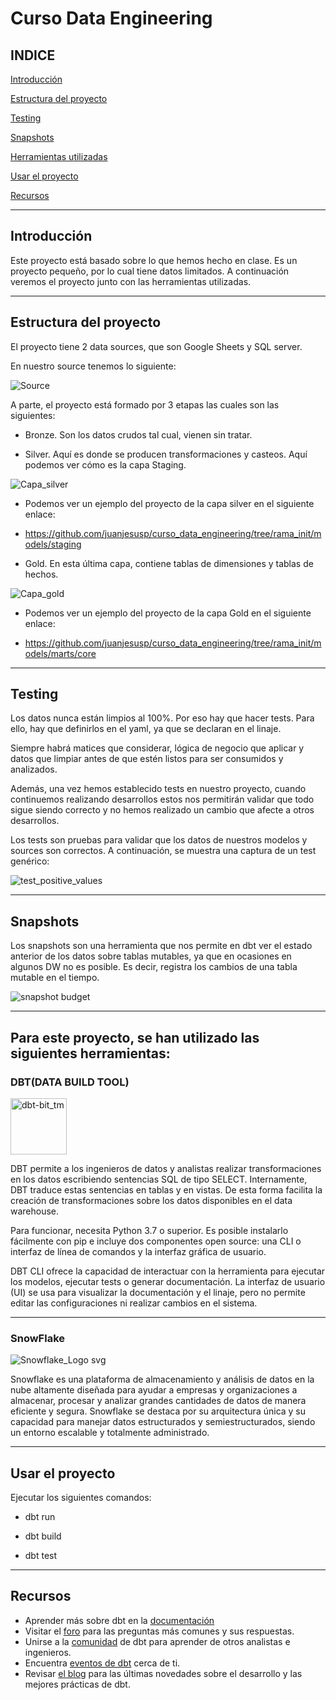 # Curso Data Engineering

## **INDICE**

[Introducción](https://github.com/juanjesusp/curso_data_engineering/blob/rama_init/README.md#introducci%C3%B3n)

[Estructura del proyecto](https://github.com/juanjesusp/curso_data_engineering/blob/rama_init/README.md#estructura-del-proyecto)

[Testing](https://github.com/juanjesusp/curso_data_engineering/blob/rama_init/README.md#testing)

[Snapshots](https://github.com/juanjesusp/curso_data_engineering/blob/rama_init/README.md#snapshots)

[Herramientas utilizadas](https://github.com/juanjesusp/curso_data_engineering/blob/rama_init/README.md#para-este-proyecto-se-han-utilizado-las-siguientes-herramientas)

[Usar el proyecto](https://github.com/juanjesusp/curso_data_engineering/blob/rama_init/README.md#usar-el-proyecto)

[Recursos](https://github.com/juanjesusp/curso_data_engineering/blob/rama_init/README.md#recursos)

---

## **Introducción**

Este proyecto está basado sobre lo que hemos hecho en clase. Es un proyecto pequeño, por lo cual tiene datos limitados. A continuación veremos el proyecto junto con las herramientas utilizadas.

---

## **Estructura del proyecto**

El proyecto tiene 2 data sources, que son Google Sheets y SQL server. 

En nuestro source tenemos lo siguiente:

![Source](https://github.com/juanjesusp/curso_data_engineering/assets/170645486/18573966-513f-40b6-ae02-92d263753e74)



A parte, el proyecto está formado por 3 etapas las cuales son las siguientes:


- Bronze. Son los datos crudos tal cual, vienen sin tratar.

- Silver. Aquí es donde se producen transformaciones y casteos. Aquí podemos ver cómo es la capa Staging.

![Capa_silver](https://github.com/juanjesusp/curso_data_engineering/assets/170645486/5da2f7d5-414c-44b0-8968-6b2229999fb7)


- Podemos ver un ejemplo del proyecto de la capa silver en el siguiente enlace:

- https://github.com/juanjesusp/curso_data_engineering/tree/rama_init/models/staging

- Gold. En esta última capa, contiene tablas de dimensiones y tablas de hechos.
  
![Capa_gold](https://github.com/juanjesusp/curso_data_engineering/assets/170645486/5525741f-6437-46fc-9e68-d559332329e2)

- Podemos ver un ejemplo del proyecto de la capa Gold en el siguiente enlace:

- https://github.com/juanjesusp/curso_data_engineering/tree/rama_init/models/marts/core


---

## **Testing**

Los datos nunca están limpios al 100%. Por eso hay que hacer tests. Para ello, hay que definirlos en el yaml, ya que se declaran en el linaje.

Siempre habrá matices que considerar, lógica de negocio que aplicar y datos que limpiar antes de que estén listos para ser consumidos y analizados. 

Además, una vez hemos establecido tests en nuestro proyecto, cuando continuemos realizando desarrollos estos nos permitirán validar que todo sigue siendo correcto y no hemos realizado un cambio que afecte a otros desarrollos.


Los tests son pruebas para validar que los datos de nuestros modelos y sources son correctos. A continuación, se muestra una captura de un test genérico:

![test_positive_values](https://github.com/juanjesusp/curso_data_engineering/assets/170645486/586769f4-ea83-4c11-8223-91db463a3efd)


---

## **Snapshots**

Los snapshots son una herramienta que nos permite en dbt ver el estado anterior de los datos sobre tablas mutables, ya que en ocasiones en algunos DW no es posible. Es decir, registra los cambios de una tabla mutable en el tiempo.

![snapshot budget](https://github.com/juanjesusp/curso_data_engineering/assets/170645486/162f0dc1-dc56-49b9-82f7-5fe108c68082)


---

## **Para este proyecto, se han utilizado las siguientes herramientas:**

### **DBT(DATA BUILD TOOL)**

<img width="90" alt="dbt-bit_tm" src="https://github.com/juanjesusp/curso_data_engineering/assets/170645486/c662e11c-30fa-4dae-b552-477d5bb3762a">



DBT permite a los ingenieros de datos y analistas realizar transformaciones en los datos escribiendo sentencias SQL de tipo SELECT. Internamente, DBT traduce estas sentencias en tablas y en vistas. De esta forma facilita la creación de transformaciones sobre los datos disponibles en el data warehouse.

Para funcionar, necesita Python 3.7 o superior. Es posible instalarlo fácilmente con pip e incluye dos componentes open source: una CLI o interfaz de línea de comandos y la interfaz gráfica de usuario.

DBT CLI ofrece la capacidad de interactuar con la herramienta para ejecutar los modelos, ejecutar tests o generar documentación. La interfaz de usuario (UI) se usa para visualizar la documentación y el linaje, pero no permite editar las configuraciones ni realizar cambios en el sistema.

---


### **SnowFlake**

![Snowflake_Logo svg](https://github.com/juanjesusp/curso_data_engineering/assets/170645486/85aec1d9-4443-4fd6-b56a-2921c2c378d3)


Snowflake es una plataforma de almacenamiento y análisis de datos en la nube altamente diseñada para ayudar a empresas y organizaciones a almacenar, procesar y analizar grandes cantidades de datos de manera eficiente y segura. Snowflake se destaca por su arquitectura única y su capacidad para manejar datos estructurados y semiestructurados, siendo un entorno escalable y totalmente administrado. 

---

## **Usar el proyecto**

Ejecutar los siguientes comandos:

- dbt run

- dbt build

- dbt test

---

## **Recursos**

- Aprender más sobre dbt en la [documentación](https://docs.getdbt.com/docs/introduction)
- Visitar el [foro](https://discourse.getdbt.com/) para las preguntas más comunes y sus respuestas.
- Unirse a la [comunidad](http://community.getbdt.com/) de dbt para aprender de otros analistas e ingenieros.
- Encuentra [eventos de dbt](https://events.getdbt.com/) cerca de ti.
- Revisar [el blog](https://blog.getdbt.com/) para las últimas novedades sobre el desarrollo y las mejores prácticas de dbt.
